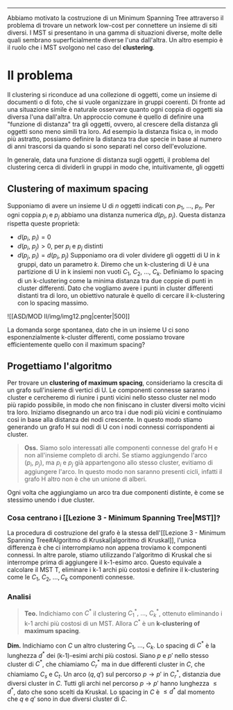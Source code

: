 ----
Abbiamo motivato la costruzione di un Minimum Spanning Tree attraverso il problema di trovare un network low-cost per connettere un insieme di siti diversi. 
I MST si presentano in una gamma di situazioni diverse, molte delle quali sembrano superficialmente diverse l'una dall'altra.
Un altro esempio è il ruolo che i MST svolgono nel caso del **clustering**.

# Il problema
Il clustering si riconduce ad una collezione di oggetti, come un insieme di documenti o di foto, che si vuole organizzare in gruppi coerenti. Di fronte ad una situazione simile è naturale osservare quanto ogni coppia di oggetti sia diversa l'una dall'altra.
Un approccio comune è quello di definire una "funzione di distanza" tra gli oggetti, ovvero, al crescere della distanza gli oggetti sono meno simili tra loro. Ad esempio la distanza fisica o, in modo più astratto, possiamo definire la distanza tra due specie in base al numero di anni trascorsi da quando si sono separati nel corso dell'evoluzione.

In generale, data una funzione di distanza sugli oggetti, il problema del clustering cerca di dividerli in gruppi in modo che, intuitivamente, gli oggetti 

## Clustering of maximum spacing
Supponiamo di avere un insieme U di $n$ oggetti indicati con $p_1, \: \dots, \: p_n$. Per ogni coppia $p_i$ e $p_j$ abbiamo una distanza numerica $d(p_i,\: p_j)$. Questa distanza rispetta queste proprietà:
- $d(p_i,\: p_i)=0$
- $d(p_i,\: p_j)>0$, per $p_i$ e $p_j$ distinti
- $d(p_j,\: p_i)=d(p_i,\: p_j)$
Supponiamo ora di voler dividere gli oggetti di U in $k$ gruppi, dato un parametro $k$. 
Diremo che un k-clustering di U è una partizione di U in k insiemi non vuoti $C_1,\: C_2,\:\dots,\: C_k$.
Definiamo lo spacing di un k-clustering come la minima distanza tra due coppie di punti in cluster differenti. Dato che vogliamo avere i punti in cluster differenti distanti tra di loro, un obiettivo naturale è quello di cercare il k-clustering con lo spacing massimo.

![[ASD/MOD II/img/img12.png|center|500]]

La domanda sorge spontanea, dato che in un insieme U ci sono esponenzialmente k-cluster differenti, come possiamo trovare efficientemente quello con il maximum spacing?

## Progettiamo l'algoritmo
Per trovare un **clustering of maximum spacing**, consideriamo la crescita di un grafo sull'insieme di vertici di U. Le componenti connesse saranno i cluster e cercheremo di riunire i punti vicini nello stesso cluster nel modo più rapido possibile, in modo che non finiscano in cluster diversi molto vicini tra loro. 
Iniziamo disegnando un arco tra i due nodi più vicini e continuiamo così in base alla distanza dei nodi crescente. In questo modo stiamo generando un grafo H sui nodi di U con i nodi connessi corrispondenti ai cluster. 

>**Oss.**
>Siamo solo interessati alle componenti connesse del grafo H e non all'insieme completo di archi. Se stiamo aggiungendo l'arco $(p_{i},\: p_{j})$, ma $p_{i}$ e $p_{j}$ già appartengono allo stesso cluster, evitiamo di aggiungere l'arco. In questo modo non saranno presenti cicli, infatti il grafo H altro non è che un unione di alberi.

Ogni volta che aggiungiamo un arco tra due componenti distinte, è come se stessimo unendo i due cluster.

### Cosa centrano i [[Lezione 3 - Minimum Spanning Tree|MST]]?
La procedura di costruzione del grafo è la stessa dell'[[Lezione 3 - Minimum Spanning Tree#Algoritmo di Kruskal|algoritmo di Kruskal]], l'unica differenza è che ci interrompiamo non appena troviamo k componenti connessi. In altre parole, stiamo utilizzando l'algoritmo di Kruskal che si interrompe prima di aggiungere il k-1-esimo arco. 
Questo equivale a calcolare il MST T, eliminare i k-1 archi più costosi e definire il k-clustering come le $C_1,\:C_2,\: \dots, C_k$ componenti connesse.

### Analisi

>**Teo.**
>Indichiamo con $C^*$ il clustering $C_{1}^*,\:\dots,\:C_{k}^*$, ottenuto eliminando i k-1 archi più costosi di un MST.  Allora $C^*$ è un **k-clustering of maximum spacing**.

**Dim.**
Indichiamo con $C$ un altro clustering $C_1,\:\dots,\:C_k$. Lo spacing di $C^*$ è la lunghezza $d^*$ dei (k-1)-esimi archi più costosi. Siano $p$ e $p'$  nello stesso cluster di $C^*$, che chiamiamo $C_r^*$ ma in due differenti cluster in $C$, che chiamiamo $C_s$ e $C_t$.
Un arco $(q, q')$ sul percorso $p \rightarrow p'$ in $C_r^*$, distanzia due diversi cluster in $C$.
Tutti gli archi nel percorso $p \rightarrow p'$ hanno lunghezza $\leq d^*$, dato che sono scelti da Kruskal.
Lo spacing in $C$ è $\leq d^*$ dal momento che $q$ e $q'$ sono in due diversi cluster di $C$.



